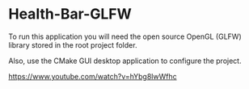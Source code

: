 # Health-Bar-GLFW

To run this application you will need the open source OpenGL (GLFW) 
library stored in the root project folder.

Also, use the CMake GUI desktop application to configure 
the project.


https://www.youtube.com/watch?v=hYbg8lwWfhc
